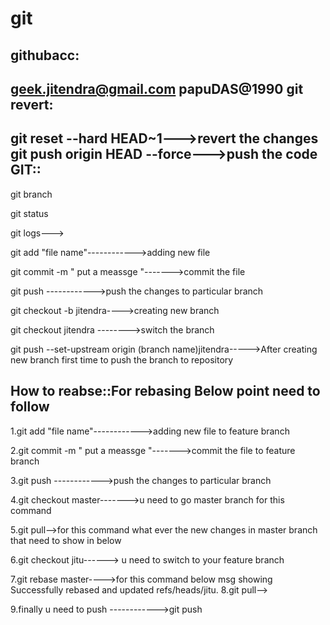 # git
githubacc:
----------
geek.jitendra@gmail.com
papuDAS@1990
git revert:
----------
git reset --hard HEAD~1--->revert the changes
git push origin HEAD --force--->push the code
GIT::
-----
git branch

git status 

git logs--->

git add "file name"------------>adding new file

git commit -m "  put a meassge "------->commit the file

git push ------------>push the changes to particular branch

git checkout -b  jitendra---->creating new branch

git checkout jitendra -------->switch the branch

git push --set-upstream origin (branch name)jitendra----->After creating new branch first time to push the branch to repository 

How to reabse::For rebasing Below point need to follow 
------------------------------------------------------
1.git add "file name"------------>adding new file to feature branch

2.git commit -m "  put a meassge "------->commit the file to feature branch

3.git push ------------>push the changes to particular branch

4.git checkout master------->u need to go master branch for this command

5.git pull-->for this command what ever the new changes in master branch that need to show in below

6.git checkout jitu------> u need to switch to your feature branch

7.git rebase master---->for this command below msg showing
  Successfully rebased and updated refs/heads/jitu.
8.git pull-->

9.finally u need to push ------------>git push


